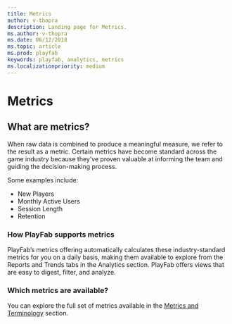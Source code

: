 ```yaml
---
title: Metrics
author: v-thopra
description: Landing page for Metrics.
ms.author: v-thopra
ms.date: 06/12/2018
ms.topic: article
ms.prod: playfab
keywords: playfab, analytics, metrics
ms.localizationpriority: medium
---
```


# Metrics

## What are metrics?  

When raw data is combined to produce a meaningful measure, we refer to the result as a metric. Certain metrics have become standard across the game industry because they’ve proven valuable at informing the team and guiding the decision-making process.

Some examples include:

- New Players  
- Monthly Active Users  
- Session Length  
- Retention  

### How PlayFab supports metrics

PlayFab’s metrics offering automatically calculates these industry-standard metrics for you on a daily basis, making them available to explore from the Reports and Trends tabs in the Analytics section. PlayFab offers views that are easy to digest, filter, and analyze.  

### Which metrics are available?

You can explore the full set of metrics available in the [Metrics and Terminology](metrics-and-terminology.md) section.